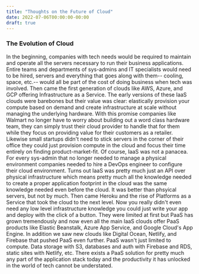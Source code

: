 ```yaml
---
title: "Thoughts on the Future of Cloud"
date: 2022-07-06T00:00:00-00:00
draft: true
---
```



### The Evolution of Cloud
In the beginning, companies with tech needs would be required to maintain and operate all the servers necessary to run their business applications. Entire teams and departments of sys-admins and IT specialists would need to be hired, servers and everything that goes along with them-- cooling, space, etc.-- would all be part of the cost of doing business when tech was involved. 
Then came the first generation of clouds like AWS, Azure, and GCP offering Infrastructure as a Service. The early versions of these IaaS clouds were barebones but their value was clear: elastically provision your compute based on demand and create infrastructure at scale without managing the underlying hardware. With this promise companies like Walmart no longer have to worry about building out a word class hardware team, they can simply trust their cloud provider to handle that for them while they focus on providing value for their customers as a retailer. Likewise small startups didn't need to stick servers in the corner of their office they could just provision compute in the cloud and focus their time entirely on finding product-market-fit. 
Of course, IaaS was not a panacea. For every sys-admin that no longer needed to manage a physical environment companies needed to hire a DevOps engineer to configure their cloud environment. Turns out IaaS was pretty much just an API over physical infrastructure which means pretty much all the knowledge needed to create a proper application footprint in the cloud was the same knowledge needed even before the cloud. It was better than phsyical servers, but not by much. 
Then came Heroku and the rise of Platforms as a Service that took the cloud to the next level. Now you really didn't even need any low level infrastructure knowledge you could just write your app and deploy with the click of a button. They were limited at first but PaaS has grown tremendously and now even all the main IaaS clouds offer PaaS products like Elastic Beanstalk, Azure App Service, and Google Cloud's App Engine. In addition we saw new clouds like Digital Ocean, Netlify, and Firebase that pushed PaaS even further. PaaS wasn't just limited to compute. Data storage with S3, databases and auth with Firebase and RDS, static sites with Netlify, etc. There exists a PaaS solution for pretty much any part of the application stack today and the productivity it has unlocked in the world of tech cannot be understated. 